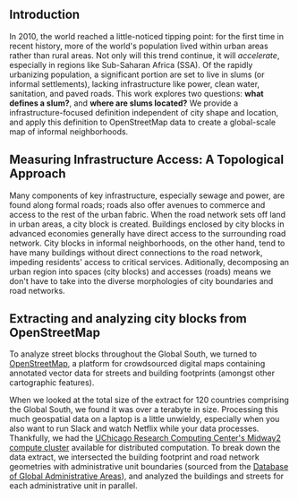 ## Introduction

In 2010, the world reached a little-noticed tipping point: for the first time in recent history, more of the world's population lived within urban areas rather than rural areas. Not only will this trend continue, it will _accelerate_, especially in regions like Sub-Saharan Africa (SSA). Of the rapidly urbanizing population, a significant portion are set to live in slums (or informal settlements), lacking infrastructure like power, clean water, sanitation, and paved roads. This work explores two questions: **what defines a slum?**, and **where are slums located?** We provide a infrastructure-focused definition independent of city shape and location, and apply this definition to OpenStreetMap data to create a global-scale map of informal neighborhoods.

## Measuring Infrastructure Access: A Topological Approach
Many components of key infrastructure, especially sewage and power, are found along formal roads; roads also offer avenues to commerce and access to the rest of the urban fabric. When the road network sets off land in urban areas, a city block is created. Buildings enclosed by city blocks in advanced economies generally have direct access to the surrounding road network. City blocks in informal neighborhoods, on the other hand, tend to have many buildings without direct connections to the road network, impeding residents' access to critical services.  Aditionally, decomposing an urban region into spaces (city blocks) and accesses (roads) means we don't have to take into the diverse morphologies of city boundaries and road networks.

## Extracting and analyzing city blocks from OpenStreetMap

To analyze street blocks throughout the Global South, we turned to [OpenStreetMap](https://www.openstreetmap.org), a platform for crowdsourced digital maps containing annotated vector data for streets and building footprints (amongst other cartographic features).

When we looked at the total size of the extract for 120 countries comprising the Global South, we found it was over a terabyte in size. Processing this much geospatial data on a laptop is a little unwieldy, especially when you also want to run Slack and watch Netflix while your data processes. Thankfully, we had the [UChicago Research Computing Center's Midway2 compute cluster](https://rcc.uchicago.edu/resources/high-performance-computing) available for distributed computation. To break down the data extract, we intersected the building footprint and road network geometries with administrative unit boundaries (sourced from the [Database of Global Administrative Areas](https://gadm.org/)), and analyzed the buildings and streets for each administrative unit in parallel.  